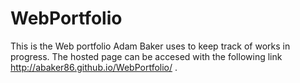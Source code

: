 WebPortfolio
============

This is the Web portfolio Adam Baker uses to keep track of works in progress.
The hosted page can be accesed with the following link http://abaker86.github.io/WebPortfolio/ .
